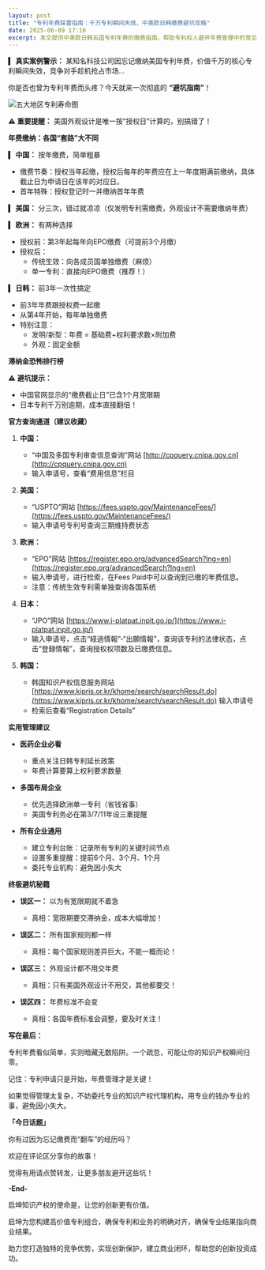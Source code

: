 ```yaml
---
layout: post
title: "专利年费踩雷指南：千万专利瞬间失效，中美欧日韩缴费避坑攻略"
date: 2025-06-09 17:10
excerpt: 本文提供中美欧日韩五国专利年费的缴费指南，帮助专利权人避开年费管理中的常见陷阱，确保专利权的有效维护。
---
```

▍ **真实案例警示：** 某知名科技公司因忘记缴纳美国专利年费，价值千万的核心专利瞬间失效，竞争对手趁机抢占市场...

你是否也曾为专利年费而头疼？今天就来一次彻底的 **“避坑指南”**！

![五大地区专利寿命图](https://example.com/image.jpg "五大地区专利寿命图")

⚠ **重要提醒：** 美国外观设计是唯一按“授权日”计算的，别搞错了！

**年费缴纳：各国“套路”大不同**

▍ **中国：** 按年缴费，简单粗暴
- 缴费节奏：授权当年起缴，授权后每年的年费应在上一年度期满前缴纳，具体截止日为申请日在该年的对应日。
- 首年特殊：授权登记时一并缴纳首年年费

▍ **美国：** 分三次，错过就凉凉（仅发明专利需缴费，外观设计不需要缴纳年费）

▍ **欧洲：** 有两种选择
- 授权前：第3年起每年向EPO缴费（可提前3个月缴）
- 授权后：
  - 传统生效：向各成员国单独缴费（麻烦）
  - 单一专利：直接向EPO缴费（推荐！）

▍ **日韩：** 前3年一次性搞定
- 前3年年费跟授权费一起缴
- 从第4年开始，每年单独缴费
- 特别注意：
  - 发明/新型：年费 = 基础费+权利要求数×附加费
  - 外观：固定金额

**滞纳金恐怖排行榜**

⚠ **避坑提示：**
- 中国官网显示的“缴费截止日”已含1个月宽限期
- 日本专利千万别逾期，成本直接翻倍！

**官方查询通道（建议收藏）**

1. **中国：**
   - “中国及多国专利审查信息查询”网站 [http://cpquery.cnipa.gov.cn](http://cpquery.cnipa.gov.cn)
   - 输入申请号，查看“费用信息”栏目

2. **美国：**
   - “USPTO”网站 [https://fees.uspto.gov/MaintenanceFees/](https://fees.uspto.gov/MaintenanceFees/)
   - 输入申请号专利号查询三期维持费状态

3. **欧洲：**
   - “EPO”网站 [https://register.epo.org/advancedSearch?lng=en](https://register.epo.org/advancedSearch?lng=en)
   - 输入申请号，进行检索，在Fees Paid中可以查询到已缴的年费信息。
   - 注意：传统生效专利需单独查询各国系统

4. **日本：**
   - “JPO”网站 [https://www.j-platpat.inpit.go.jp/](https://www.j-platpat.inpit.go.jp/)
   - 输入申请号，点击“経過情報”-“出願情報”，查询该专利的法律状态，点击“登録情報”，查询授权权项数及已缴费信息。

5. **韩国：**
   - 韩国知识产权信息服务网站 [https://www.kipris.or.kr/khome/search/searchResult.do](https://www.kipris.or.kr/khome/search/searchResult.do) 输入申请号
   - 检索后查看“Registration Details”

**实用管理建议**

- **医药企业必看**
  - 重点关注日韩专利延长政策
  - 年费计算要算上权利要求数量

- **多国布局企业**
  - 优先选择欧洲单一专利（省钱省事）
  - 美国专利务必在第3/7/11年设三重提醒

- **所有企业通用**
  - 建立专利台账：记录所有专利的关键时间节点
  - 设置多重提醒：提前6个月、3个月、1个月
  - 委托专业机构：避免因小失大

**终极避坑秘籍**

- **误区一：** 以为有宽限期就不着急
  - 真相：宽限期要交滞纳金，成本大幅增加！

- **误区二：** 所有国家规则都一样
  - 真相：每个国家规则差异巨大，不能一概而论！

- **误区三：** 外观设计都不用交年费
  - 真相：只有美国外观设计不用交，其他都要交！

- **误区四：** 年费标准不会变
  - 真相：各国年费标准会调整，要及时关注！

**写在最后：**

专利年费看似简单，实则暗藏无数陷阱。一个疏忽，可能让你的知识产权瞬间归零。

记住：专利申请只是开始，年费管理才是关键！

如果觉得管理太复杂，不妨委托专业的知识产权代理机构，用专业的钱办专业的事，避免因小失大。

**「今日话题」**

你有过因为忘记缴费而“翻车”的经历吗？

欢迎在评论区分享你的故事！

觉得有用请点赞转发，让更多朋友避开这些坑！

**-End-**

启坤知识产权的使命是，让您的创新更有价值。

启坤为您构建高价值专利组合，确保专利和业务的明确对齐，确保专业结果指向商业结果。

助力您打造独特的竞争优势，实现创新保护，建立商业闭环，帮助您的创新投资成功。